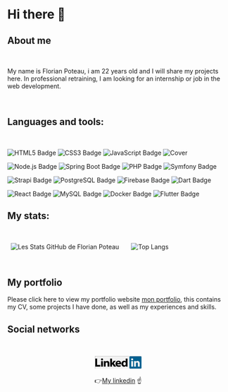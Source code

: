 # Hi there 👋

## About me

<br>

My name is Florian Poteau, i am 22 years old and I will share my projects here. In professional retraining, I am looking for an internship or job in the web development.

<br>

## Languages and tools:

<br>

![HTML5 Badge](https://img.shields.io/badge/HTML5-E34F26?logo=html5&logoColor=fff&style=for-the-badge)
![CSS3 Badge](https://img.shields.io/badge/CSS3-1572B6?logo=css3&logoColor=fff&style=for-the-badge)
![JavaScript Badge](https://img.shields.io/badge/JavaScript-F7DF1E?logo=javascript&logoColor=000&style=for-the-badge)
![Cover](https://img.shields.io/badge/Java-ED8B00?style=for-the-badge&logo=openjdk&logoColor=white)
<br>

![Node.js Badge](https://img.shields.io/badge/Node.js-393?logo=nodedotjs&logoColor=fff&style=for-the-badge)
![Spring Boot Badge](https://img.shields.io/badge/Spring%20Boot-6DB33F?logo=springboot&logoColor=fff&style=for-the-badge)
![PHP Badge](https://img.shields.io/badge/PHP-777BB4?logo=php&logoColor=fff&style=for-the-badge)
![Symfony Badge](https://img.shields.io/badge/Symfony-000?logo=symfony&logoColor=fff&style=for-the-badge)
<br>

![Strapi Badge](https://img.shields.io/badge/Strapi-4945FF?logo=strapi&logoColor=fff&style=for-the-badge)
![PostgreSQL Badge](https://img.shields.io/badge/PostgreSQL-4169E1?logo=postgresql&logoColor=fff&style=for-the-badge)
![Firebase Badge](https://img.shields.io/badge/Firebase-FFCA28?logo=firebase&logoColor=000&style=for-the-badge)
![Dart Badge](https://img.shields.io/badge/Dart-0175C2?logo=dart&logoColor=fff&style=for-the-badge)
<br>

![React Badge](https://img.shields.io/badge/React-61DAFB?logo=react&logoColor=000&style=for-the-badge)
![MySQL Badge](https://img.shields.io/badge/MySQL-4479A1?logo=mysql&logoColor=fff&style=for-the-badge)
![Docker Badge](https://img.shields.io/badge/Docker-2496ED?logo=docker&logoColor=fff&style=for-the-badge)
![Flutter Badge](https://img.shields.io/badge/Flutter-02569B?logo=flutter&logoColor=fff&style=for-the-badge)
<br>

## My stats:

<br>

&nbsp;&nbsp;![Les Stats GitHub de Florian Poteau](https://github-readme-stats-sigma-five.vercel.app/api?username=florianpoteau&show_icons=true&theme=github_dark)&nbsp;&nbsp;&nbsp;&nbsp;&nbsp;&nbsp;
![Top Langs](https://github-readme-stats-sigma-five.vercel.app/api/top-langs/?username=florianpoteau)

<br>

## My portfolio

Please click here to view my portfolio website [mon portfolio](https://cvflorianpoteau.netlify.app/), this contains my CV, some projects I have done, as well as my experiences and skills.
<br>

## Social networks

<br>

<div align="center">

<a href= "https://www.linkedin.com/in/florian-poteau-63a9a71a1/"><img src = "/img/linkedin.png" alt="img"></a>

:point_right:<a href= "https://www.linkedin.com/in/florian-poteau-63a9a71a1/">My linkedin</a> :point_up:

</div>
